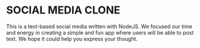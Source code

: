 # SOCIAL MEDIA CLONE

This is a text-based social media written with NodeJS. We focused our time and energy in creating a simple and fun app where users will be able to post text. We hope it could help you express your thought.
